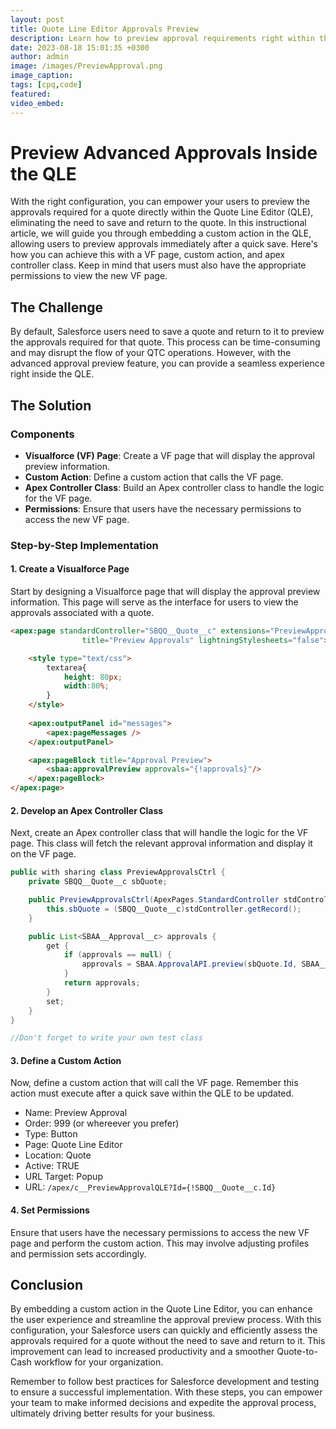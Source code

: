 ```yaml
---
layout: post
title: Quote Line Editor Approvals Preview
description: Learn how to preview approval requirements right within the Quote Line Editor (QLE) without the need to save and return to a quote. This guide will show you how to implement this feature using a Visualforce (VF) page, custom action, and Apex controller class.
date: 2023-08-18 15:01:35 +0300
author: admin
image: /images/PreviewApproval.png
image_caption: 
tags: [cpq,code]
featured:
video_embed: 
---
```

# Preview Advanced Approvals Inside the QLE

With the right configuration, you can empower your users to preview the approvals required for a quote directly within the Quote Line Editor (QLE), eliminating the need to save and return to the quote. In this instructional article, we will guide you through embedding a custom action in the QLE, allowing users to preview approvals immediately after a quick save. Here's how you can achieve this with a VF page, custom action, and apex controller class. Keep in mind that users must also have the appropriate permissions to view the new VF page.

## The Challenge

By default, Salesforce users need to save a quote and return to it to preview the approvals required for that quote. This process can be time-consuming and may disrupt the flow of your QTC operations. However, with the advanced approval preview feature, you can provide a seamless experience right inside the QLE.

## The Solution

### Components

- **Visualforce (VF) Page**: Create a VF page that will display the approval preview information.
- **Custom Action**: Define a custom action that calls the VF page.
- **Apex Controller Class**: Build an Apex controller class to handle the logic for the VF page.
- **Permissions**: Ensure that users have the necessary permissions to access the new VF page.

### Step-by-Step Implementation

#### 1. Create a Visualforce Page

Start by designing a Visualforce page that will display the approval preview information. This page will serve as the interface for users to view the approvals associated with a quote.

```html
<apex:page standardController="SBQQ__Quote__c" extensions="PreviewApprovalsCtrl"
                title="Preview Approvals" lightningStylesheets="false">

    <style type="text/css">
        textarea{
            height: 80px;
            width:80%;
        }
    </style>
    
    <apex:outputPanel id="messages">
        <apex:pageMessages />
    </apex:outputPanel> 

    <apex:pageBlock title="Approval Preview">
        <sbaa:approvalPreview approvals="{!approvals}"/>
    </apex:pageBlock>
</apex:page>
```

#### 2. Develop an Apex Controller Class

Next, create an Apex controller class that will handle the logic for the VF page. This class will fetch the relevant approval information and display it on the VF page.

```java
public with sharing class PreviewApprovalsCtrl {
    private SBQQ__Quote__c sbQuote;

    public PreviewApprovalsCtrl(ApexPages.StandardController stdController) {
        this.sbQuote = (SBQQ__Quote__c)stdController.getRecord();
    }

    public List<SBAA__Approval__c> approvals {
        get {
            if (approvals == null) {
                approvals = SBAA.ApprovalAPI.preview(sbQuote.Id, SBAA__Approval__c.Quote__c);
            }
            return approvals;
        } 
        set;
    }
}
```

```java
//Don't forget to write your own test class
```

#### 3. Define a Custom Action

Now, define a custom action that will call the VF page. Remember this action must execute after a quick save within the QLE to be updated.
- Name: Preview Approval
- Order: 999 (or whereever you prefer)
- Type: Button
- Page: Quote Line Editor
- Location: Quote
- Active: TRUE
- URL Target: Popup
- URL: ```/apex/c__PreviewApprovalQLE?Id={!SBQQ__Quote__c.Id}```

#### 4. Set Permissions

Ensure that users have the necessary permissions to access the new VF page and perform the custom action. This may involve adjusting profiles and permission sets accordingly.

## Conclusion

By embedding a custom action in the Quote Line Editor, you can enhance the user experience and streamline the approval preview process. With this configuration, your Salesforce users can quickly and efficiently assess the approvals required for a quote without the need to save and return to it. This improvement can lead to increased productivity and a smoother Quote-to-Cash workflow for your organization.

Remember to follow best practices for Salesforce development and testing to ensure a successful implementation. With these steps, you can empower your team to make informed decisions and expedite the approval process, ultimately driving better results for your business.
